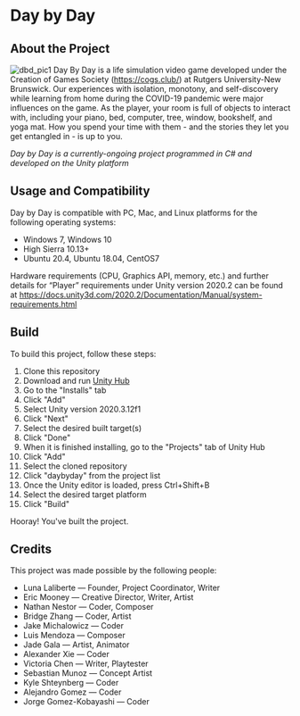# Day by Day
## About the Project
![dbd_pic1](https://user-images.githubusercontent.com/69176399/132110604-3711a422-27ca-4cf1-9dfe-91e02527d570.png)
Day By Day is a life simulation video game developed under the Creation of Games Society (https://cogs.club/) at Rutgers University-New Brunswick. Our experiences with isolation, monotony, and self-discovery while learning from home during the COVID-19 pandemic were major influences on the game. As the player, your room is full of objects to interact with, including your piano, bed, computer, tree, window, bookshelf, and yoga mat. How you spend your time with them - and the stories they let you get entangled in - is up to you.

*Day by Day is a currently-ongoing project programmed in C# and developed on the Unity platform*

## Usage and Compatibility
Day by Day is compatible with PC, Mac, and Linux platforms for the following operating systems:
- Windows 7, Windows 10 
- High Sierra 10.13+
- Ubuntu 20.4, Ubuntu 18.04, CentOS7

Hardware requirements (CPU, Graphics API, memory, etc.) and further details for “Player” requirements under Unity version 2020.2 can be found at https://docs.unity3d.com/2020.2/Documentation/Manual/system-requirements.html

## Build
To build this project, follow these steps:
1. Clone this repository
2. Download and run [Unity Hub](https://unity3d.com/get-unity/download)
3. Go to the "Installs" tab
4. Click "Add"
5. Select Unity version 2020.3.12f1
6. Click "Next"
7. Select the desired built target(s)
8. Click "Done"
9. When it is finished installing, go to the "Projects" tab of Unity Hub
10. Click "Add"
11. Select the cloned repository
12. Click "daybyday" from the project list
13. Once the Unity editor is loaded, press Ctrl+Shift+B
14. Select the desired target platform
15. Click "Build"

Hooray! You've built the project.

## Credits
This project was made possible by the following people:
- Luna Laliberte — Founder,  Project Coordinator, Writer
- Eric Mooney — Creative Director, Writer, Artist
- Nathan Nestor — Coder, Composer
- Bridge Zhang — Coder, Artist
- Jake Michalowicz — Coder
- Luis Mendoza — Composer
- Jade Gala — Artist, Animator
- Alexander Xie — Coder
- Victoria Chen — Writer, Playtester
- Sebastian Munoz — Concept Artist
- Kyle Shteynberg — Coder
- Alejandro Gomez — Coder 
- Jorge Gomez-Kobayashi — Coder
